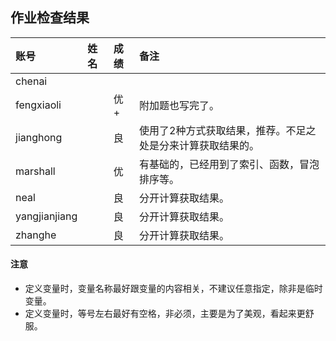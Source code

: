 ## 作业检查结果

|账号           |姓名     |成绩     |备注               |
|:--------------|:--------| :------ |:----------------- |
|chenai         |         |         |                   |
|fengxiaoli     |         |优+      |附加题也写完了。    |
|jianghong      |         |良       |使用了2种方式获取结果，推荐。不足之处是分来计算获取结果的。  |
|marshall       |         |优       |有基础的，已经用到了索引、函数，冒泡排序等。                   |
|neal           |         |良       |分开计算获取结果。                   |
|yangjianjiang  |         |良       |分开计算获取结果。                   |
|zhanghe        |         |良       |分开计算获取结果。                   |


#### 注意
- 定义变量时，变量名称最好跟变量的内容相关，不建议任意指定，除非是临时变量。
- 定义变量时，等号左右最好有空格，非必须，主要是为了美观，看起来更舒服。
